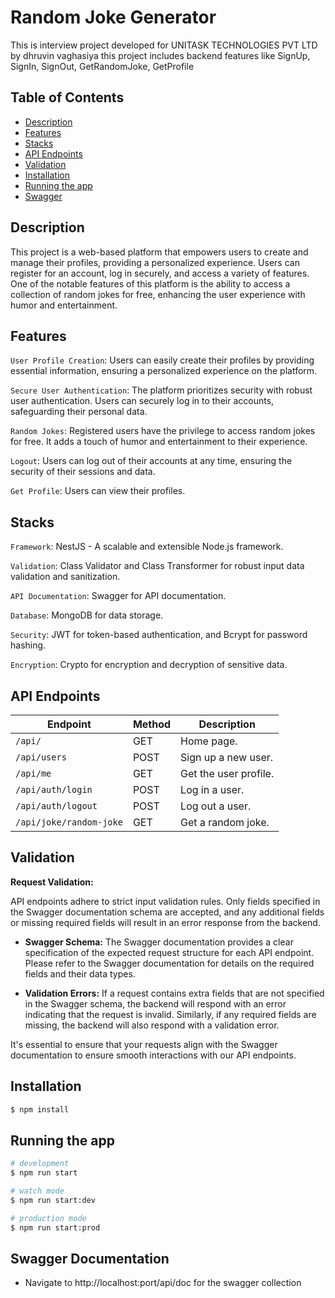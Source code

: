 # Random Joke Generator

This is interview project developed for UNITASK TECHNOLOGIES PVT LTD by dhruvin vaghasiya this project includes backend features like SignUp, SignIn, SignOut, GetRandomJoke, GetProfile

## Table of Contents

- [Description](#description)
- [Features](#features)
- [Stacks](#Stacks)
- [API Endpoints](#api-endpoints)
- [Validation](#validation)
- [Installation](#Installation)
- [Running the app](#Running-the-app)
- [Swagger](#Swagger-Documentation)

## Description

This project is a web-based platform that empowers users to create and manage their profiles, providing a personalized experience. Users can register for an account, log in securely, and access a variety of features. One of the notable features of this platform is the ability to access a collection of random jokes for free, enhancing the user experience with humor and entertainment.

## Features

`User Profile Creation`: Users can easily create their profiles by providing essential information, ensuring a personalized experience on the platform.

`Secure User Authentication`: The platform prioritizes security with robust user authentication. Users can securely log in to their accounts, safeguarding their personal data.

`Random Jokes`: Registered users have the privilege to access random jokes for free. It adds a touch of humor and entertainment to their experience.

`Logout`: Users can log out of their accounts at any time, ensuring the security of their sessions and data.

`Get Profile`: Users can view their profiles.

## Stacks

`Framework`: NestJS - A scalable and extensible Node.js framework.

`Validation`: Class Validator and Class Transformer for robust input data validation and sanitization.

`API Documentation`: Swagger for API documentation.

`Database`: MongoDB for data storage.

`Security`: JWT for token-based authentication, and Bcrypt for password hashing.

`Encryption`: Crypto for encryption and decryption of sensitive data.

## API Endpoints

| Endpoint                | Method | Description           |
| ----------------------- | ------ | --------------------- |
| `/api/`                 | GET    | Home page.            |
| `/api/users`            | POST   | Sign up a new user.   |
| `/api/me`               | GET    | Get the user profile. |
| `/api/auth/login`       | POST   | Log in a user.        |
| `/api/auth/logout`      | POST   | Log out a user.       |
| `/api/joke/random-joke` | GET    | Get a random joke.    |

## Validation

**Request Validation:**

API endpoints adhere to strict input validation rules. Only fields specified in the Swagger documentation schema are accepted, and any additional fields or missing required fields will result in an error response from the backend.

- **Swagger Schema:** The Swagger documentation provides a clear specification of the expected request structure for each API endpoint. Please refer to the Swagger documentation for details on the required fields and their data types.

- **Validation Errors:** If a request contains extra fields that are not specified in the Swagger schema, the backend will respond with an error indicating that the request is invalid. Similarly, if any required fields are missing, the backend will also respond with a validation error.

It's essential to ensure that your requests align with the Swagger documentation to ensure smooth interactions with our API endpoints.

## Installation

```bash
$ npm install
```

## Running the app

```bash
# development
$ npm run start

# watch mode
$ npm run start:dev

# production mode
$ npm run start:prod
```

## Swagger Documentation

- Navigate to http://localhost:port/api/doc for the swagger collection
